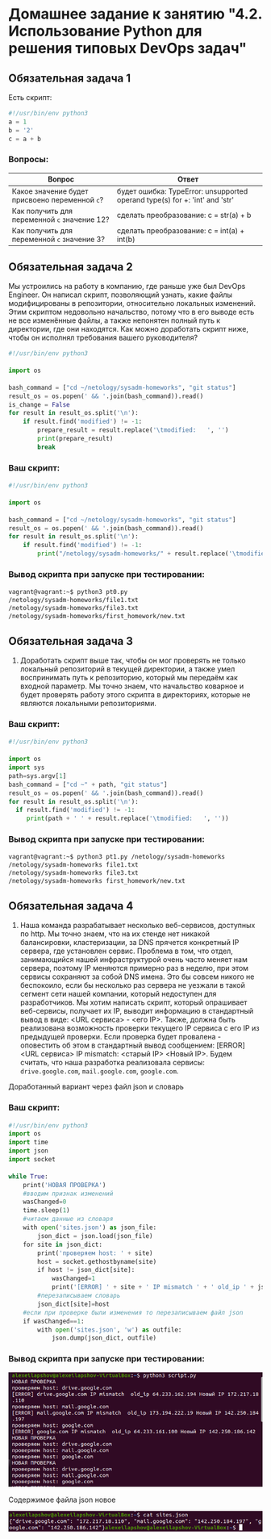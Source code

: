 # Домашнее задание к занятию "4.2. Использование Python для решения типовых DevOps задач"

## Обязательная задача 1

Есть скрипт:
```python
#!/usr/bin/env python3
a = 1
b = '2'
c = a + b
```

### Вопросы:
| Вопрос  | Ответ |
| ------------- | ------------- |
| Какое значение будет присвоено переменной `c`?  | будет ошибка: TypeError: unsupported operand type(s) for +: 'int' and 'str'  |
| Как получить для переменной `c` значение 12?  | сделать преобразование: c = str(a) + b  |
| Как получить для переменной `c` значение 3?  | сделать преобразование: c = int(a) + int(b)  |

## Обязательная задача 2
Мы устроились на работу в компанию, где раньше уже был DevOps Engineer. Он написал скрипт, позволяющий узнать, какие файлы модифицированы в репозитории, относительно локальных изменений. Этим скриптом недовольно начальство, потому что в его выводе есть не все изменённые файлы, а также непонятен полный путь к директории, где они находятся. Как можно доработать скрипт ниже, чтобы он исполнял требования вашего руководителя?

```python
#!/usr/bin/env python3

import os

bash_command = ["cd ~/netology/sysadm-homeworks", "git status"]
result_os = os.popen(' && '.join(bash_command)).read()
is_change = False
for result in result_os.split('\n'):
    if result.find('modified') != -1:
        prepare_result = result.replace('\tmodified:   ', '')
        print(prepare_result)
        break
```

### Ваш скрипт:
```python
#!/usr/bin/env python3

import os

bash_command = ["cd ~/netology/sysadm-homeworks", "git status"]
result_os = os.popen(' && '.join(bash_command)).read()
for result in result_os.split('\n'):
    if result.find('modified') != -1:
        print("/netology/sysadm-homeworks/" + result.replace('\tmodified:   ', ''))
```

### Вывод скрипта при запуске при тестировании:
```commandline
vagrant@vagrant:~$ python3 pt0.py
/netology/sysadm-homeworks/file1.txt
/netology/sysadm-homeworks/file3.txt
/netology/sysadm-homeworks/first_homework/new.txt
```

## Обязательная задача 3
1. Доработать скрипт выше так, чтобы он мог проверять не только локальный репозиторий в текущей директории, а также умел воспринимать путь к репозиторию, который мы передаём как входной параметр. Мы точно знаем, что начальство коварное и будет проверять работу этого скрипта в директориях, которые не являются локальными репозиториями.

### Ваш скрипт:
```python
#!/usr/bin/env python3

import os
import sys
path=sys.argv[1]
bash_command = ["cd ~" + path, "git status"]
result_os = os.popen(' && '.join(bash_command)).read()
for result in result_os.split('\n'):
  if result.find('modified') != -1:
     print(path + ' ' + result.replace('\tmodified:   ', ''))
```

### Вывод скрипта при запуске при тестировании:
```
vagrant@vagrant:~$ python3 pt1.py /netology/sysadm-homeworks
/netology/sysadm-homeworks file1.txt
/netology/sysadm-homeworks file3.txt
/netology/sysadm-homeworks first_homework/new.txt
```

## Обязательная задача 4
1. Наша команда разрабатывает несколько веб-сервисов, доступных по http. Мы точно знаем, что на их стенде нет никакой балансировки, кластеризации, за DNS прячется конкретный IP сервера, где установлен сервис. Проблема в том, что отдел, занимающийся нашей инфраструктурой очень часто меняет нам сервера, поэтому IP меняются примерно раз в неделю, при этом сервисы сохраняют за собой DNS имена. Это бы совсем никого не беспокоило, если бы несколько раз сервера не уезжали в такой сегмент сети нашей компании, который недоступен для разработчиков. Мы хотим написать скрипт, который опрашивает веб-сервисы, получает их IP, выводит информацию в стандартный вывод в виде: <URL сервиса> - <его IP>. Также, должна быть реализована возможность проверки текущего IP сервиса c его IP из предыдущей проверки. Если проверка будет провалена - оповестить об этом в стандартный вывод сообщением: [ERROR] <URL сервиса> IP mismatch: <старый IP> <Новый IP>. Будем считать, что наша разработка реализовала сервисы: `drive.google.com`, `mail.google.com`, `google.com`.

Доработанный вариант через файл json и словарь

### Ваш скрипт:
```python
#!/usr/bin/env python3
import os
import time
import json
import socket

while True:
    print('НОВАЯ ПРОВЕРКА')
    #вводим признак изменений
    wasChanged=0
    time.sleep(1)
    #читаем данные из словаря
    with open('sites.json') as json_file:
        json_dict = json.load(json_file)
    for site in json_dict:
        print('проверяем host: ' + site)
        host = socket.gethostbyname(site)
        if host != json_dict[site]:
            wasChanged=1
            print('[ERROR] ' + site + ' IP mismatch ' + ' old_ip ' + json_dict[site] + ' Новый IP ' + host)
        #перезаписываем словарь
        json_dict[site]=host
    #если при проверке были изменения то перезаписываем файл json
    if wasChanged==1:
        with open('sites.json', 'w') as outfile:
            json.dump(json_dict, outfile)
```

### Вывод скрипта при запуске при тестировании:

![Скриншот](img/4-2/сообщения%20новые.png)

Содержимое файла json новое

![Скриншот](img/4-2/содержимое%20файла%20json%20новое.png)
